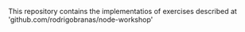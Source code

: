 This repository contains the implementatios of exercises described at 'github.com/rodrigobranas/node-workshop'